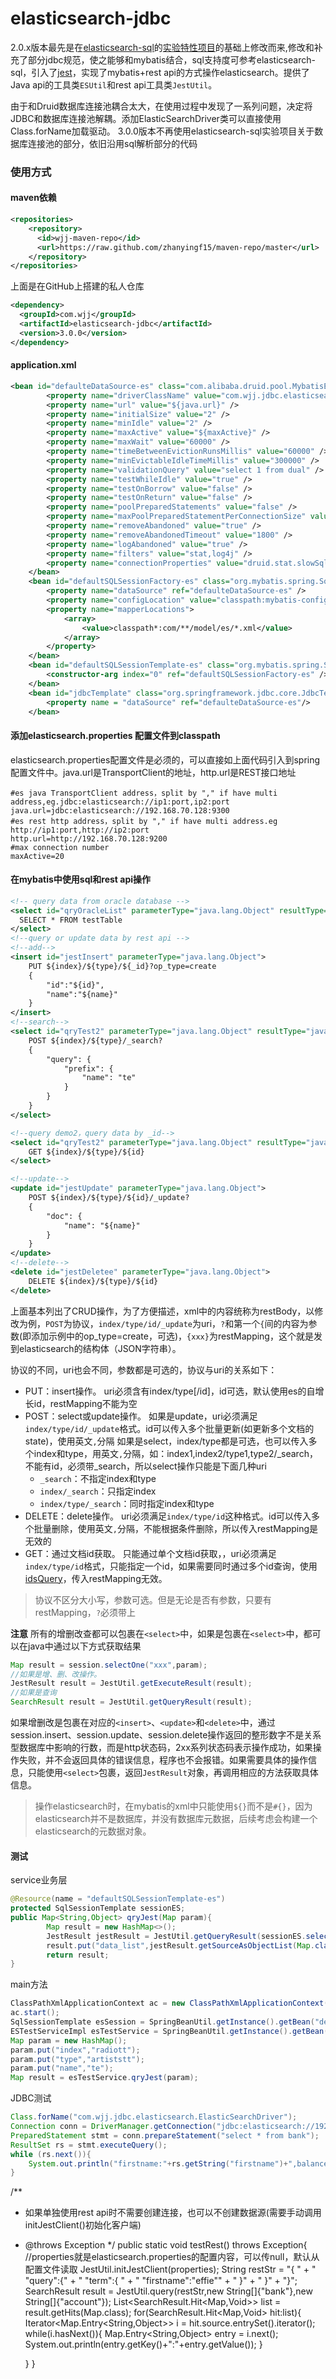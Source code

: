 # elasticsearch-jdbc

2.0.x版本最先是在[elasticsearch-sql](https://github.com/NLPchina/elasticsearch-sql)的[实验特性项目](https://github.com/NLPchina/elasticsearch-sql/pull/283)的基础上修改而来,修改和补充了部分jdbc规范，使之能够和mybatis结合，sql支持度可参考elasticsearch-sql，引入了[jest](https://github.com/searchbox-io/Jest)，实现了mybatis+rest api的方式操作elasticsearch。提供了Java api的工具类`ESUtil`和rest api工具类`JestUtil`。

由于和Druid数据库连接池耦合太大，在使用过程中发现了一系列问题，决定将JDBC和数据库连接池解耦。添加ElasticSearchDriver类可以直接使用Class.forName加载驱动。
3.0.0版本不再使用elasticsearch-sql实验项目关于数据库连接池的部分，依旧沿用sql解析部分的代码
### 使用方式

####  maven依赖

```xml
<repositories>
    <repository>
      <id>wjj-maven-repo</id>
      <url>https://raw.github.com/zhanyingf15/maven-repo/master</url>
    </repository>
</repositories>
```
上面是在GitHub上搭建的私人仓库
```xml
<dependency>
  <groupId>com.wjj</groupId>
  <artifactId>elasticsearch-jdbc</artifactId>
  <version>3.0.0</version>
</dependency>
```

####  application.xml

```xml
<bean id="defaulteDataSource-es" class="com.alibaba.druid.pool.MybatisElasticSearchDruidDataSource" init-method="init" destroy-method="close">
		<property name="driverClassName" value="com.wjj.jdbc.elasticsearch.ElasticSearchDriver" />
		<property name="url" value="${java.url}" />
		<property name="initialSize" value="2" />
		<property name="minIdle" value="2" />
		<property name="maxActive" value="${maxActive}" />
		<property name="maxWait" value="60000" />
		<property name="timeBetweenEvictionRunsMillis" value="60000" />
		<property name="minEvictableIdleTimeMillis" value="300000" />
		<property name="validationQuery" value="select 1 from dual" />
		<property name="testWhileIdle" value="true" />
		<property name="testOnBorrow" value="false" />
		<property name="testOnReturn" value="false" />
		<property name="poolPreparedStatements" value="false" />
		<property name="maxPoolPreparedStatementPerConnectionSize" value="20" />
		<property name="removeAbandoned" value="true" />
		<property name="removeAbandonedTimeout" value="1800" />
		<property name="logAbandoned" value="true" />
		<property name="filters" value="stat,log4j" />
		<property name="connectionProperties" value="druid.stat.slowSqlMillis=5000" />
	</bean>
	<bean id="defaultSQLSessionFactory-es" class="org.mybatis.spring.SqlSessionFactoryBean">
		<property name="dataSource" ref="defaulteDataSource-es" />
		<property name="configLocation" value="classpath:mybatis-config.xml"></property>
		<property name="mapperLocations">
			<array>
				<value>classpath*:com/**/model/es/*.xml</value>
			</array>
		</property>
	</bean>
	<bean id="defaultSQLSessionTemplate-es" class="org.mybatis.spring.SqlSessionTemplate">
		<constructor-arg index="0" ref="defaultSQLSessionFactory-es" />
	</bean>
	<bean id="jdbcTemplate" class="org.springframework.jdbc.core.JdbcTemplate">
		<property name = "dataSource" ref="defaulteDataSource-es"/>
	</bean>
```


#### 添加elasticsearch.properties 配置文件到classpath
elasticsearch.properties配置文件是必须的，可以直接如上面代码引入到spring配置文件中。java.url是TransportClient的地址，http.url是REST接口地址


```properties
#es java TransportClient address，split by "," if have multi address,eg.jdbc:elasticsearch://ip1:port,ip2:port
java.url=jdbc:elasticsearch://192.168.70.128:9300
#es rest http address，split by "," if have multi address.eg http://ip1:port,http://ip2:port
http.url=http://192.168.70.128:9200
#max connection number
maxActive=20
```



####  在mybatis中使用sql和rest api操作

```xml
<!-- query data from oracle database -->
<select id="qryOracleList" parameterType="java.lang.Object" resultType="com.tydic.base.util.MapEntry">
  SELECT * FROM testTable 
</select>
<!--query or update data by rest api -->
<!--add-->
<insert id="jestInsert" parameterType="java.lang.Object">
	PUT ${index}/${type}/${_id}?op_type=create
	{
		"id":"${id}",
		"name":"${name}"
	}
</insert>
<!--search-->
<select id="qryTest2" parameterType="java.lang.Object" resultType="java.util.HashMap">
	POST ${index}/${type}/_search?
	{
		"query": {
			"prefix": {
				"name": "te"
			}
		}
	}
</select>

<!--query demo2，query data by _id-->
<select id="qryTest2" parameterType="java.lang.Object" resultType="java.util.HashMap">
	GET ${index}/${type}/${id}
</select>

<!--update-->
<update id="jestUpdate" parameterType="java.lang.Object">
	POST ${index}/${type}/${id}/_update?
	{
		"doc": {
			"name": "${name}"
		}
	}
</update>
<!--delete-->
<delete id="jestDeletee" parameterType="java.lang.Object">
	DELETE ${index}/${type}/${id}
</delete>
```

上面基本列出了CRUD操作，为了方便描述，xml中的内容统称为restBody，以修改为例，`POST`为协议，`index/type/id/_update`为uri，`?`和第一个`{`间的内容为参数(即添加示例中的op_type=create，可选)，`{xxx}`为restMapping，这个就是发到elasticsearch的结构体（JSON字符串）。

协议的不同，uri也会不同，参数都是可选的，协议与uri的关系如下：

- PUT：insert操作。
  uri必须含有index/type[/id]，id可选，默认使用es的自增长id，restMapping不能为空
- POST：select或update操作。
  如果是update，uri必须满足`index/type/id/_update`格式。id可以传入多个批量更新(如更新多个文档的state)，使用英文`,`分隔
  如果是select，index/type都是可选，也可以传入多个index和type，用英文`,`分隔，如：index1,index2/type1,type2/_search，不能有id，必须带_search，所以select操作只能是下面几种uri
  - `_search`：不指定index和type
  - `index/_search`：只指定index
  - `index/type/_search`：同时指定index和type
- DELETE：delete操作。
  uri必须满足`index/type/id`这种格式。id可以传入多个批量删除，使用英文`,`分隔，不能根据条件删除，所以传入restMapping是无效的
- GET：通过文档id获取。
  只能通过单个文档id获取，，uri必须满足`index/type/id`格式，只能指定一个id，如果需要同时通过多个id查询，使用[idsQuery](https://www.elastic.co/guide/en/elasticsearch/reference/2.4/query-dsl-ids-query.html)，传入restMapping无效。

> 协议不区分大小写，参数可选。但是无论是否有参数，只要有restMapping，`?`必须带上

**注意**
所有的增删改查都可以包裹在`<select>`中，如果是包裹在`<select>`中，都可以在java中通过以下方式获取结果

```java
Map result = session.selectOne("xxx",param);
//如果是增、删、改操作。
JestResult result = JestUtil.getExecuteResult(result);
//如果是查询
SearchResult result = JestUtil.getQueryResult(result);
```

如果增删改是包裹在对应的`<insert>`、`<update>`和`<delete>`中，通过session.insert、session.update、session.delete操作返回的整形数字不是关系型数据库中影响的行数，而是http状态码，2xx系列状态码表示操作成功，如果操作失败，并不会返回具体的错误信息，程序也不会报错。如果需要具体的操作信息，只能使用`<select>`包裹，返回`JestResult`对象，再调用相应的方法获取具体信息。


>  操作elasticsearch时，在mybatis的xml中只能使用`${}`而不是`#{}`，因为elasticsearch并不是数据库，并没有数据库元数据，后续考虑会构建一个elasticsearch的元数据对象。


#### 测试

service业务层

```java
@Resource(name = "defaultSQLSessionTemplate-es")
protected SqlSessionTemplate sessionES;
public Map<String,Object> qryJest(Map param){
        Map result = new HashMap<>();
        JestResult jestResult = JestUtil.getQueryResult(sessionES.selectOne("es.qryTest2",param));
        result.put("data_list",jestResult.getSourceAsObjectList(Map.class));
        return result;
}
```

main方法

```java
ClassPathXmlApplicationContext ac = new ClassPathXmlApplicationContext("classpath:applicationContext.xml");
ac.start();
SqlSessionTemplate esSession = SpringBeanUtil.getInstance().getBean("defaultSQLSessionTemplate-es",SqlSessionTemplate.class);
ESTestServiceImpl esTestService = SpringBeanUtil.getInstance().getBean("esTestService",ESTestServiceImpl.class);
Map param = new HashMap();
param.put("index","radiott");
param.put("type","artiststt");
param.put("name","te");
Map result = esTestService.qryJest(param);
```

JDBC测试
```java
Class.forName("com.wjj.jdbc.elasticsearch.ElasticSearchDriver");
Connection conn = DriverManager.getConnection("jdbc:elasticsearch://192.168.70.128:9300");
PreparedStatement stmt = conn.prepareStatement("select * from bank");
ResultSet rs = stmt.executeQuery();
while (rs.next()){
    System.out.println("firstname:"+rs.getString("firstname")+",balance:"+rs.getInt("balance"));
}
```
/**
 * 如果单独使用rest api时不需要创建连接，也可以不创建数据源(需要手动调用initJestClient()初始化客户端)
 * @throws Exception
 */
public static void testRest() throws Exception{
    //properties就是elasticsearch.properties的配置内容，可以传null，默认从配置文件读取
    JestUtil.initJestClient(properties);
    String restStr = "{ " +
                     " \"query\":{" +
                     "   \"term\":{ " +
                     "       \"firstname\":\"effie\"" +
                     "     }" +
                     "   }" +
                     "}";
    SearchResult result = JestUtil.query(restStr,new String[]{"bank"},new String[]{"account"});
    List<SearchResult.Hit<Map,Void>> list = result.getHits(Map.class);
    for(SearchResult.Hit<Map,Void> hit:list){
        Iterator<Map.Entry<String,Object>> i = hit.source.entrySet().iterator();
        while(i.hasNext()){
            Map.Entry<String,Object> entry = i.next();
            System.out.println(entry.getKey()+":"+entry.getValue());
        }

    }
}